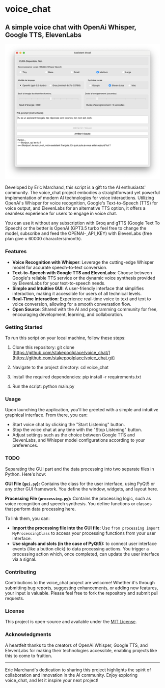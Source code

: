 # voice_chat
## A simple voice chat with OpenAi Whisper, Google TTS, ElevenLabs

![GUI Preview](gui.png)

Developed by Eric Marchand, this script is a gift to the AI enthusiasts' community. The voice_chat project embodies a straightforward yet powerful implementation of modern AI technologies for voice interactions. Utilizing OpenAi's Whisper for voice recognition, Google's Text-to-Speech (TTS) for voice output, and ElevenLabs for an alternative TTS option, it offers a seamless experience for users to engage in voice chat.

You can use it without any subscription with Groq and gTTS (Google Text To Speech) or the better is OpenAI (GPT3.5 turbo feel free to change the model, subscribe and feed the OPENAI-_API_KEY) with ElevenLabs (free plan give u 60000 characters/month).

### Features
- **Voice Recognition with Whisper**: Leverage the cutting-edge Whisper model for accurate speech-to-text conversion.
- **Text-to-Speech with Google TTS and ElevenLabs**: Choose between Google's reliable TTS service or the dynamic voice synthesis provided by ElevenLabs for your text-to-speech needs.
- **Simple and Intuitive GUI**: A user-friendly interface that simplifies interaction, making it accessible for users of all technical levels.
- **Real-Time Interaction**: Experience real-time voice to text and text to voice conversion, allowing for a smooth conversation flow.
- **Open Source**: Shared with the AI and programming community for free, encouraging development, learning, and collaboration.
  

### Getting Started
To run this script on your local machine, follow these steps:

1. Clone this repository:
git clone [https://github.com/stakepoolplace/voice_chat/](https://github.com/stakepoolplace/voice_chat.git)

2. Navigate to the project directory:
cd voice_chat

3. Install the required dependencies:
pip install -r requirements.txt

4. Run the script:
python main.py

### Usage
Upon launching the application, you'll be greeted with a simple and intuitive graphical interface. From there, you can:
- Start voice chat by clicking the "Start Listening" button.
- Stop the voice chat at any time with the "Stop Listening" button.
- Adjust settings such as the choice between Google TTS and ElevenLabs, and Whisper model configurations according to your preferences.

### TODO
Separating the GUI part and the data processing into two separate files in Python. Here's how:

**GUI File (`gui.py`):** Contains the class for the user interface, using PyQt5 or any other GUI framework. You define the window, widgets, and layout here.

**Processing File (`processing.py`):** Contains the processing logic, such as voice recognition and speech synthesis. You define functions or classes that perform data processing here.

To link them, you can:

- **Import the processing file into the GUI file:** Use `from processing import MyProcessingClass` to access your processing functions from your user interface.
- **Use signals and slots (in the case of PyQt5):** to connect user interface events (like a button click) to data processing actions. You trigger a processing action which, once completed, can update the user interface via a signal.


### Contributing
Contributions to the voice_chat project are welcome! Whether it's through submitting bug reports, suggesting enhancements, or adding new features, your input is valuable. Please feel free to fork the repository and submit pull requests.

### License
This project is open-source and available under the [MIT License](LICENSE).

### Acknowledgments
A heartfelt thanks to the creators of OpenAi Whisper, Google TTS, and ElevenLabs for making their technologies accessible, enabling projects like this to come to fruition.

---

Eric Marchand's dedication to sharing this project highlights the spirit of collaboration and innovation in the AI community. Enjoy exploring voice_chat, and let it inspire your next project!
